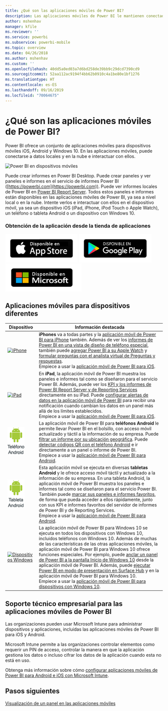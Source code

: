 ```yaml
---
title: ¿Qué son las aplicaciones móviles de Power BI?
description: Las aplicaciones móviles de Power BI le mantienen conectado a sus datos locales o en la nube. Vea informes y paneles de Power BI en su dispositivo móvil.
author: mshenhav
manager: kfile
ms.reviewer: ''
ms.service: powerbi
ms.subservice: powerbi-mobile
ms.topic: overview
ms.date: 04/26/2018
ms.author: mshenhav
ms.custom: ''
ms.openlocfilehash: 40dd5a0ed03a7d6bd258de39bb9c29dcd7390cd9
ms.sourcegitcommit: 52aa112ac9194f4bb62b0910c4a1be80e1bf1276
ms.translationtype: HT
ms.contentlocale: es-ES
ms.lasthandoff: 09/16/2019
ms.locfileid: "70064675"
---
```

# <a name="what-are-the-power-bi-mobile-apps"></a>¿Qué son las aplicaciones móviles de Power BI?
Power BI ofrece un conjunto de aplicaciones móviles para dispositivos móviles iOS, Android y Windows 10. En las aplicaciones móviles, puede conectarse a datos locales y en la nube e interactuar con ellos. 

![Power BI en dispositivos móviles](./media/mobile-apps-for-mobile-devices/power-bi-mobile-apps-all-up.png)

Puede crear informes en Power BI Desktop. Puede crear paneles y ver paneles e informes en el servicio de informes Power BI ([https://powerbi.com](https://powerbi.com)). Puede ver informes locales de Power BI en [Power BI Report Server](../../report-server/get-started.md). Todos estos paneles e informes están disponibles en las aplicaciones móviles de Power BI, ya sea a nivel local o en la nube. Intente verlos e interactuar con ellos en el dispositivo móvil, ya sea un dispositivo iOS (iPad, iPhone, iPod Touch o Apple Watch), un teléfono o tableta Android o un dispositivo con Windows 10.

### <a name="get-the-app-from-the-application-store"></a>Obtención de la aplicación desde la tienda de aplicaciones 

[![Ir a Power BI en App Store](./media/mobile-apps-for-mobile-devices/mobile-apps-app-store.png)](https://go.microsoft.com/fwlink/?LinkId=526218&clcid=0x409) [![Ir a Power BI en Google Play](./media/mobile-apps-for-mobile-devices/mobile-apps-google-play.png)](https://go.microsoft.com/fwlink/?LinkId=544867&clcid=0x409) [![Ir a Power BI en la Tienda Windows](./media/mobile-apps-for-mobile-devices/mobile-apps-windows-store.png)](https://go.microsoft.com/fwlink/?LinkId=526478&clcid=0x409)

## <a name="mobile-apps-for-different-devices"></a>Aplicaciones móviles para dispositivos diferentes

| **Dispositivo** | **Información destacada** |
| --- | --- |
| [![iPhone](./media/mobile-apps-for-mobile-devices/iphone-logo-50-px.png)](mobile-iphone-app-get-started.md) |**iPhones** va a todas partes y la [aplicación móvil de Power BI para iPhone](mobile-iphone-app-get-started.md) también. Además de ver los [informes de Power BI en una vista de diseño de teléfono especial](mobile-apps-view-phone-report.md), también puede [agregar Power BI a su Apple Watch](mobile-apple-watch.md) y [formular preguntas con el analista virtual de Preguntas y respuestas](mobile-apps-ios-qna.md). <br/>Empiece a usar la [aplicación móvil de Power BI para iOS](mobile-iphone-app-get-started.md). |
| [![iPad](./media/mobile-apps-for-mobile-devices/ipad-logo-50-px.png)](mobile-iphone-app-get-started.md) |En **iPad**, la aplicación móvil de Power BI muestra los paneles e informes tal como se diseñaron para el servicio Power BI. Además, puede ver los [KPI y los informes de Power BI Report Server y de Reporting Services](mobile-app-ssrs-kpis-mobile-on-premises-reports.md) directamente en su iPad. Puede [configurar alertas de datos en la aplicación móvil de Power BI](mobile-set-data-alerts-in-the-mobile-apps.md) para recibir una notificación cuando cambian los datos en un panel más allá de los límites establecidos. <br/>Empiece a usar la [aplicación móvil de Power BI para iOS](mobile-iphone-app-get-started.md). |
| [![Teléfono Android](media/mobile-apps-for-mobile-devices/android-phone-logo-50-px.png)](mobile-android-app-get-started.md) |La aplicación móvil de Power BI para **teléfonos Android** le permite llevar Power BI en el bolsillo, con acceso móvil actualizado y táctil a la información de su empresa. Puede [filtrar un informe por su ubicación geográfica](mobile-apps-geographic-filtering.md). Puede [detectar códigos QR con el teléfono Android](mobile-apps-qr-code.md) e ir directamente a un panel o informe de Power BI. <br/>Empiece a usar la [aplicación móvil de Power BI para Android](mobile-android-app-get-started.md). |
| [![Tableta Android](./media/mobile-apps-for-mobile-devices/android-tablet-logo-50-px.png)](mobile-android-app-get-started.md) |Esta aplicación móvil se ejecuta en diversas **tabletas Android** y le ofrece acceso móvil táctil y actualizado a la información de su empresa. En una tableta Android, la aplicación móvil de Power BI muestra los paneles e informes tal como se diseñaron para el servicio Power BI. También puede [marcar sus paneles e informes favoritos](mobile-apps-favorites.md), de forma que pueda acceder a ellos rápidamente, junto con sus KPI e informes favoritos del servidor de informes de Power BI y de Reporting Services. <br/>Empiece a usar la [aplicación móvil de Power BI para Android](mobile-android-app-get-started.md). |
| [![Dispositivos Windows](./media/mobile-apps-for-mobile-devices/win-10-logo-50-px.png)](../../desktop-getting-started.md) |La aplicación móvil de Power BI para Windows 10 se ejecuta en todos los dispositivos con Windows 10, incluidos teléfonos con Windows 10. Además de muchas de las características de las otras aplicaciones móviles, la aplicación móvil de Power BI para Windows 10 ofrece funciones especiales. Por ejemplo, puede [anclar un panel de Power BI a la pantalla Inicio de Windows 10](mobile-pin-dashboard-start-screen-windows-10-phone-app.md) desde la aplicación móvil de Power BI. Además, puede [ejecutar Power BI en modo de presentación en Surface Hub](mobile-windows-10-app-presentation-mode.md) y en la aplicación móvil de Power BI para Windows 10. <br/>Empiece a usar la [aplicación móvil de Power BI para dispositivos con Windows 10](mobile-windows-10-phone-app-get-started.md). ||| 

## <a name="enterprise-support-for-the-power-bi-mobile-apps"></a>Soporte técnico empresarial para las aplicaciones móviles de Power BI
Las organizaciones pueden usar Microsoft Intune para administrar dispositivos y aplicaciones, incluidas las aplicaciones móviles de Power BI para iOS y Android.

Microsoft Intune permite a las organizaciones controlar elementos como requerir un PIN de acceso, controlar la manera en que la aplicación gestiona los datos o incluso cifrar los datos de la aplicación cuando esta no está en uso.

Obtenga más información sobre cómo [configurar aplicaciones móviles de Power BI para Android e iOS con Microsoft Intune](../../service-admin-mobile-intune.md). 

## <a name="next-steps"></a>Pasos siguientes
[Visualización de un panel en las aplicaciones móviles](mobile-apps-quickstart-view-dashboard-report.md)


